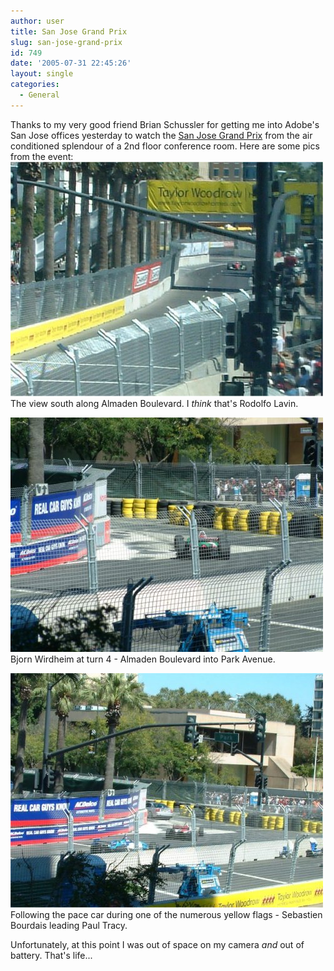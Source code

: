 ```yaml
---
author: user
title: San Jose Grand Prix
slug: san-jose-grand-prix
id: 749
date: '2005-07-31 22:45:26'
layout: single
categories:
  - General
---
```


Thanks to my very good friend Brian Schussler for getting me into Adobe's San Jose offices yesterday to watch the [San Jose Grand Prix](http://www.sanjosegrandprix.com/) from the air conditioned splendour of a 2nd floor conference room. Here are some pics from the event:  
![](images/SJGP1.jpg)  
The view south along Almaden Boulevard. I _think_ that's Rodolfo Lavin.  

![](images/SJGP2.jpg)  
Bjorn Wirdheim at turn 4 - Almaden Boulevard into Park Avenue.  

![](images/SJGP3.jpg)  
Following the pace car during one of the numerous yellow flags - Sebastien Bourdais leading Paul Tracy.  

Unfortunately, at this point I was out of space on my camera _and_ out of battery. That's life...